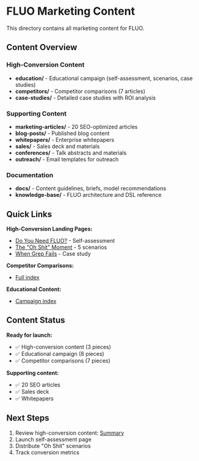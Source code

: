 # FLUO Marketing Content

This directory contains all marketing content for FLUO.

## Content Overview

### High-Conversion Content
- **education/** - Educational campaign (self-assessment, scenarios, case studies)
- **competitors/** - Competitor comparisons (7 articles)
- **case-studies/** - Detailed case studies with ROI analysis

### Supporting Content
- **marketing-articles/** - 20 SEO-optimized articles
- **blog-posts/** - Published blog content
- **whitepapers/** - Enterprise whitepapers
- **sales/** - Sales deck and materials
- **conferences/** - Talk abstracts and materials
- **outreach/** - Email templates for outreach

### Documentation
- **docs/** - Content guidelines, briefs, model recommendations
- **knowledge-base/** - FLUO architecture and DSL reference

## Quick Links

**High-Conversion Landing Pages:**
- [Do You Need FLUO?](./education/do-you-need-fluo.md) - Self-assessment
- [The "Oh Shit" Moment](./education/the-oh-shit-moment.md) - 5 scenarios
- [When Grep Fails](./case-studies/when-grep-fails.md) - Case study

**Competitor Comparisons:**
- [Full index](./competitors/README.md)

**Educational Content:**
- [Campaign index](./education/README.md)

## Content Status

**Ready for launch:**
- ✅ High-conversion content (3 pieces)
- ✅ Educational campaign (8 pieces)
- ✅ Competitor comparisons (7 pieces)

**Supporting content:**
- ✅ 20 SEO articles
- ✅ Sales deck
- ✅ Whitepapers

## Next Steps

1. Review high-conversion content: [Summary](./education/HIGH-CONVERSION-CONTENT-SUMMARY.md)
2. Launch self-assessment page
3. Distribute "Oh Shit" scenarios
4. Track conversion metrics
